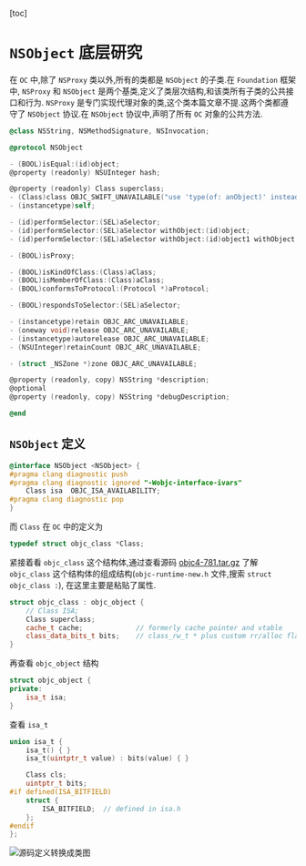 [toc]

# `NSObject` 底层研究

在 `OC` 中,除了 `NSProxy` 类以外,所有的类都是 `NSObject` 的子类.在 `Foundation` 框架中, `NSProxy` 和 `NSObject` 是两个基类,定义了类层次结构,和该类所有子类的公共接口和行为.
`NSProxy` 是专门实现代理对象的类,这个类本篇文章不提.这两个类都遵守了 `NSObject` 协议.在 `NSObject` 协议中,声明了所有 `OC` 对象的公共方法.

```Objective-C
@class NSString, NSMethodSignature, NSInvocation;

@protocol NSObject

- (BOOL)isEqual:(id)object;
@property (readonly) NSUInteger hash;

@property (readonly) Class superclass;
- (Class)class OBJC_SWIFT_UNAVAILABLE("use 'type(of: anObject)' instead");
- (instancetype)self;

- (id)performSelector:(SEL)aSelector;
- (id)performSelector:(SEL)aSelector withObject:(id)object;
- (id)performSelector:(SEL)aSelector withObject:(id)object1 withObject:(id)object2;

- (BOOL)isProxy;

- (BOOL)isKindOfClass:(Class)aClass;
- (BOOL)isMemberOfClass:(Class)aClass;
- (BOOL)conformsToProtocol:(Protocol *)aProtocol;

- (BOOL)respondsToSelector:(SEL)aSelector;

- (instancetype)retain OBJC_ARC_UNAVAILABLE;
- (oneway void)release OBJC_ARC_UNAVAILABLE;
- (instancetype)autorelease OBJC_ARC_UNAVAILABLE;
- (NSUInteger)retainCount OBJC_ARC_UNAVAILABLE;

- (struct _NSZone *)zone OBJC_ARC_UNAVAILABLE;

@property (readonly, copy) NSString *description;
@optional
@property (readonly, copy) NSString *debugDescription;

@end
```

## `NSObject` 定义

```Objective-C
@interface NSObject <NSObject> {
#pragma clang diagnostic push
#pragma clang diagnostic ignored "-Wobjc-interface-ivars"
    Class isa  OBJC_ISA_AVAILABILITY;
#pragma clang diagnostic pop
}
```

而 `Class` 在 `OC` 中的定义为

```Objective-C
typedef struct objc_class *Class;
```

紧接着看 `objc_class` 这个结构体,通过查看源码 [objc4-781.tar.gz](https://opensource.apple.com/tarballs/objc4/) 了解 `objc_class` 这个结构体的组成结构(`objc-runtime-new.h` 文件,搜索 `struct objc_class :`),
在这里主要是粘贴了属性.

```C++
struct objc_class : objc_object {
    // Class ISA;
    Class superclass;
    cache_t cache;             // formerly cache pointer and vtable
    class_data_bits_t bits;    // class_rw_t * plus custom rr/alloc flags
}
```
再查看 `objc_object` 结构

```C++
struct objc_object {
private:
    isa_t isa;
}
```

查看 `isa_t` 

```c
union isa_t {
    isa_t() { }
    isa_t(uintptr_t value) : bits(value) { }

    Class cls;
    uintptr_t bits;
#if defined(ISA_BITFIELD)
    struct {
        ISA_BITFIELD;  // defined in isa.h
    };
#endif
};
```

![源码定义转换成类图](https://raw.githubusercontent.com/guoguangtao/VSCodePicGoImages/master/20200917171821.png)




